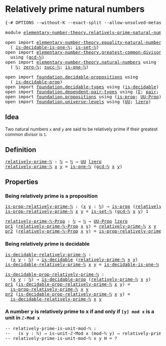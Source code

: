 # Relatively prime natural numbers

<pre class="Agda"><a id="45" class="Symbol">{-#</a> <a id="49" class="Keyword">OPTIONS</a> <a id="57" class="Pragma">--without-K</a> <a id="69" class="Pragma">--exact-split</a> <a id="83" class="Pragma">--allow-unsolved-metas</a> <a id="106" class="Symbol">#-}</a>

<a id="111" class="Keyword">module</a> <a id="118" href="elementary-number-theory.relatively-prime-natural-numbers.html" class="Module">elementary-number-theory.relatively-prime-natural-numbers</a> <a id="176" class="Keyword">where</a>

<a id="183" class="Keyword">open</a> <a id="188" class="Keyword">import</a> <a id="195" href="elementary-number-theory.equality-natural-numbers.html" class="Module">elementary-number-theory.equality-natural-numbers</a> <a id="245" class="Keyword">using</a>
  <a id="253" class="Symbol">(</a> <a id="255" href="elementary-number-theory.equality-natural-numbers.html#3412" class="Function">is-decidable-is-one-ℕ</a><a id="276" class="Symbol">;</a> <a id="278" href="elementary-number-theory.equality-natural-numbers.html#2249" class="Function">is-set-ℕ</a><a id="286" class="Symbol">)</a>
<a id="288" class="Keyword">open</a> <a id="293" class="Keyword">import</a> <a id="300" href="elementary-number-theory.greatest-common-divisor-natural-numbers.html" class="Module">elementary-number-theory.greatest-common-divisor-natural-numbers</a>
  <a id="367" class="Keyword">using</a> <a id="373" class="Symbol">(</a><a id="374" href="elementary-number-theory.greatest-common-divisor-natural-numbers.html#5655" class="Function">gcd-ℕ</a><a id="379" class="Symbol">)</a>
<a id="381" class="Keyword">open</a> <a id="386" class="Keyword">import</a> <a id="393" href="elementary-number-theory.natural-numbers.html" class="Module">elementary-number-theory.natural-numbers</a> <a id="434" class="Keyword">using</a>
  <a id="442" class="Symbol">(</a> <a id="444" href="elementary-number-theory.natural-numbers.html#1444" class="Datatype">ℕ</a><a id="445" class="Symbol">;</a> <a id="447" href="elementary-number-theory.natural-numbers.html#1465" class="InductiveConstructor">zero-ℕ</a><a id="453" class="Symbol">;</a> <a id="455" href="elementary-number-theory.natural-numbers.html#1478" class="InductiveConstructor">succ-ℕ</a><a id="461" class="Symbol">;</a> <a id="463" href="elementary-number-theory.natural-numbers.html#1988" class="Function">is-one-ℕ</a><a id="471" class="Symbol">)</a>

<a id="474" class="Keyword">open</a> <a id="479" class="Keyword">import</a> <a id="486" href="foundation.decidable-propositions.html" class="Module">foundation.decidable-propositions</a> <a id="520" class="Keyword">using</a>
  <a id="528" class="Symbol">(</a> <a id="530" href="foundation.decidable-propositions.html#1777" class="Function">is-decidable-prop</a><a id="547" class="Symbol">)</a>
<a id="549" class="Keyword">open</a> <a id="554" class="Keyword">import</a> <a id="561" href="foundation.decidable-types.html" class="Module">foundation.decidable-types</a> <a id="588" class="Keyword">using</a> <a id="594" class="Symbol">(</a><a id="595" href="foundation.decidable-types.html#1828" class="Function">is-decidable</a><a id="607" class="Symbol">)</a>
<a id="609" class="Keyword">open</a> <a id="614" class="Keyword">import</a> <a id="621" href="foundation.dependent-pair-types.html" class="Module">foundation.dependent-pair-types</a> <a id="653" class="Keyword">using</a> <a id="659" class="Symbol">(</a><a id="660" href="foundation-core.dependent-pair-types.html#502" class="Record">Σ</a><a id="661" class="Symbol">;</a> <a id="663" href="foundation-core.dependent-pair-types.html#575" class="InductiveConstructor">pair</a><a id="667" class="Symbol">;</a> <a id="669" href="foundation-core.dependent-pair-types.html#592" class="Field">pr1</a><a id="672" class="Symbol">;</a> <a id="674" href="foundation-core.dependent-pair-types.html#604" class="Field">pr2</a><a id="677" class="Symbol">)</a>
<a id="679" class="Keyword">open</a> <a id="684" class="Keyword">import</a> <a id="691" href="foundation.propositions.html" class="Module">foundation.propositions</a> <a id="715" class="Keyword">using</a> <a id="721" class="Symbol">(</a><a id="722" href="foundation-core.propositions.html#1246" class="Function">is-prop</a><a id="729" class="Symbol">;</a> <a id="731" href="foundation-core.propositions.html#1322" class="Function">UU-Prop</a><a id="738" class="Symbol">)</a>
<a id="740" class="Keyword">open</a> <a id="745" class="Keyword">import</a> <a id="752" href="foundation.universe-levels.html" class="Module">foundation.universe-levels</a> <a id="779" class="Keyword">using</a> <a id="785" class="Symbol">(</a><a id="786" href="foundation-core.universe-levels.html#222" class="Primitive">UU</a><a id="788" class="Symbol">;</a> <a id="790" href="Agda.Primitive.html#764" class="Primitive">lzero</a><a id="795" class="Symbol">)</a>
</pre>
## Idea

Two natural numbers `x` and `y` are said to be relatively prime if their greatest common divisor is `1`.

## Definition

<pre class="Agda"><a id="relatively-prime-ℕ"></a><a id="940" href="elementary-number-theory.relatively-prime-natural-numbers.html#940" class="Function">relatively-prime-ℕ</a> <a id="959" class="Symbol">:</a> <a id="961" href="elementary-number-theory.natural-numbers.html#1444" class="Datatype">ℕ</a> <a id="963" class="Symbol">→</a> <a id="965" href="elementary-number-theory.natural-numbers.html#1444" class="Datatype">ℕ</a> <a id="967" class="Symbol">→</a> <a id="969" href="foundation-core.universe-levels.html#222" class="Primitive">UU</a> <a id="972" href="Agda.Primitive.html#764" class="Primitive">lzero</a>
<a id="978" href="elementary-number-theory.relatively-prime-natural-numbers.html#940" class="Function">relatively-prime-ℕ</a> <a id="997" href="elementary-number-theory.relatively-prime-natural-numbers.html#997" class="Bound">x</a> <a id="999" href="elementary-number-theory.relatively-prime-natural-numbers.html#999" class="Bound">y</a> <a id="1001" class="Symbol">=</a> <a id="1003" href="elementary-number-theory.natural-numbers.html#1988" class="Function">is-one-ℕ</a> <a id="1012" class="Symbol">(</a><a id="1013" href="elementary-number-theory.greatest-common-divisor-natural-numbers.html#5655" class="Function">gcd-ℕ</a> <a id="1019" href="elementary-number-theory.relatively-prime-natural-numbers.html#997" class="Bound">x</a> <a id="1021" href="elementary-number-theory.relatively-prime-natural-numbers.html#999" class="Bound">y</a><a id="1022" class="Symbol">)</a>
</pre>
## Properties

### Being relatively prime is a proposition

<pre class="Agda"><a id="is-prop-relatively-prime-ℕ"></a><a id="1097" href="elementary-number-theory.relatively-prime-natural-numbers.html#1097" class="Function">is-prop-relatively-prime-ℕ</a> <a id="1124" class="Symbol">:</a> <a id="1126" class="Symbol">(</a><a id="1127" href="elementary-number-theory.relatively-prime-natural-numbers.html#1127" class="Bound">x</a> <a id="1129" href="elementary-number-theory.relatively-prime-natural-numbers.html#1129" class="Bound">y</a> <a id="1131" class="Symbol">:</a> <a id="1133" href="elementary-number-theory.natural-numbers.html#1444" class="Datatype">ℕ</a><a id="1134" class="Symbol">)</a> <a id="1136" class="Symbol">→</a> <a id="1138" href="foundation-core.propositions.html#1246" class="Function">is-prop</a> <a id="1146" class="Symbol">(</a><a id="1147" href="elementary-number-theory.relatively-prime-natural-numbers.html#940" class="Function">relatively-prime-ℕ</a> <a id="1166" href="elementary-number-theory.relatively-prime-natural-numbers.html#1127" class="Bound">x</a> <a id="1168" href="elementary-number-theory.relatively-prime-natural-numbers.html#1129" class="Bound">y</a><a id="1169" class="Symbol">)</a>
<a id="1171" href="elementary-number-theory.relatively-prime-natural-numbers.html#1097" class="Function">is-prop-relatively-prime-ℕ</a> <a id="1198" href="elementary-number-theory.relatively-prime-natural-numbers.html#1198" class="Bound">x</a> <a id="1200" href="elementary-number-theory.relatively-prime-natural-numbers.html#1200" class="Bound">y</a> <a id="1202" class="Symbol">=</a> <a id="1204" href="elementary-number-theory.equality-natural-numbers.html#2249" class="Function">is-set-ℕ</a> <a id="1213" class="Symbol">(</a><a id="1214" href="elementary-number-theory.greatest-common-divisor-natural-numbers.html#5655" class="Function">gcd-ℕ</a> <a id="1220" href="elementary-number-theory.relatively-prime-natural-numbers.html#1198" class="Bound">x</a> <a id="1222" href="elementary-number-theory.relatively-prime-natural-numbers.html#1200" class="Bound">y</a><a id="1223" class="Symbol">)</a> <a id="1225" class="Number">1</a>

<a id="relatively-prime-ℕ-Prop"></a><a id="1228" href="elementary-number-theory.relatively-prime-natural-numbers.html#1228" class="Function">relatively-prime-ℕ-Prop</a> <a id="1252" class="Symbol">:</a> <a id="1254" href="elementary-number-theory.natural-numbers.html#1444" class="Datatype">ℕ</a> <a id="1256" class="Symbol">→</a> <a id="1258" href="elementary-number-theory.natural-numbers.html#1444" class="Datatype">ℕ</a> <a id="1260" class="Symbol">→</a> <a id="1262" href="foundation-core.propositions.html#1322" class="Function">UU-Prop</a> <a id="1270" href="Agda.Primitive.html#764" class="Primitive">lzero</a>
<a id="1276" href="foundation-core.dependent-pair-types.html#592" class="Field">pr1</a> <a id="1280" class="Symbol">(</a><a id="1281" href="elementary-number-theory.relatively-prime-natural-numbers.html#1228" class="Function">relatively-prime-ℕ-Prop</a> <a id="1305" href="elementary-number-theory.relatively-prime-natural-numbers.html#1305" class="Bound">x</a> <a id="1307" href="elementary-number-theory.relatively-prime-natural-numbers.html#1307" class="Bound">y</a><a id="1308" class="Symbol">)</a> <a id="1310" class="Symbol">=</a> <a id="1312" href="elementary-number-theory.relatively-prime-natural-numbers.html#940" class="Function">relatively-prime-ℕ</a> <a id="1331" href="elementary-number-theory.relatively-prime-natural-numbers.html#1305" class="Bound">x</a> <a id="1333" href="elementary-number-theory.relatively-prime-natural-numbers.html#1307" class="Bound">y</a>
<a id="1335" href="foundation-core.dependent-pair-types.html#604" class="Field">pr2</a> <a id="1339" class="Symbol">(</a><a id="1340" href="elementary-number-theory.relatively-prime-natural-numbers.html#1228" class="Function">relatively-prime-ℕ-Prop</a> <a id="1364" href="elementary-number-theory.relatively-prime-natural-numbers.html#1364" class="Bound">x</a> <a id="1366" href="elementary-number-theory.relatively-prime-natural-numbers.html#1366" class="Bound">y</a><a id="1367" class="Symbol">)</a> <a id="1369" class="Symbol">=</a> <a id="1371" href="elementary-number-theory.relatively-prime-natural-numbers.html#1097" class="Function">is-prop-relatively-prime-ℕ</a> <a id="1398" href="elementary-number-theory.relatively-prime-natural-numbers.html#1364" class="Bound">x</a> <a id="1400" href="elementary-number-theory.relatively-prime-natural-numbers.html#1366" class="Bound">y</a>
</pre>
### Being relatively prime is decidable

<pre class="Agda"><a id="is-decidable-relatively-prime-ℕ"></a><a id="1456" href="elementary-number-theory.relatively-prime-natural-numbers.html#1456" class="Function">is-decidable-relatively-prime-ℕ</a> <a id="1488" class="Symbol">:</a>
  <a id="1492" class="Symbol">(</a><a id="1493" href="elementary-number-theory.relatively-prime-natural-numbers.html#1493" class="Bound">x</a> <a id="1495" href="elementary-number-theory.relatively-prime-natural-numbers.html#1495" class="Bound">y</a> <a id="1497" class="Symbol">:</a> <a id="1499" href="elementary-number-theory.natural-numbers.html#1444" class="Datatype">ℕ</a><a id="1500" class="Symbol">)</a> <a id="1502" class="Symbol">→</a> <a id="1504" href="foundation.decidable-types.html#1828" class="Function">is-decidable</a> <a id="1517" class="Symbol">(</a><a id="1518" href="elementary-number-theory.relatively-prime-natural-numbers.html#940" class="Function">relatively-prime-ℕ</a> <a id="1537" href="elementary-number-theory.relatively-prime-natural-numbers.html#1493" class="Bound">x</a> <a id="1539" href="elementary-number-theory.relatively-prime-natural-numbers.html#1495" class="Bound">y</a><a id="1540" class="Symbol">)</a>
<a id="1542" href="elementary-number-theory.relatively-prime-natural-numbers.html#1456" class="Function">is-decidable-relatively-prime-ℕ</a> <a id="1574" href="elementary-number-theory.relatively-prime-natural-numbers.html#1574" class="Bound">x</a> <a id="1576" href="elementary-number-theory.relatively-prime-natural-numbers.html#1576" class="Bound">y</a> <a id="1578" class="Symbol">=</a> <a id="1580" href="elementary-number-theory.equality-natural-numbers.html#3412" class="Function">is-decidable-is-one-ℕ</a> <a id="1602" class="Symbol">(</a><a id="1603" href="elementary-number-theory.greatest-common-divisor-natural-numbers.html#5655" class="Function">gcd-ℕ</a> <a id="1609" href="elementary-number-theory.relatively-prime-natural-numbers.html#1574" class="Bound">x</a> <a id="1611" href="elementary-number-theory.relatively-prime-natural-numbers.html#1576" class="Bound">y</a><a id="1612" class="Symbol">)</a>

<a id="is-decidable-prop-relatively-prime-ℕ"></a><a id="1615" href="elementary-number-theory.relatively-prime-natural-numbers.html#1615" class="Function">is-decidable-prop-relatively-prime-ℕ</a> <a id="1652" class="Symbol">:</a>
  <a id="1656" class="Symbol">(</a><a id="1657" href="elementary-number-theory.relatively-prime-natural-numbers.html#1657" class="Bound">x</a> <a id="1659" href="elementary-number-theory.relatively-prime-natural-numbers.html#1659" class="Bound">y</a> <a id="1661" class="Symbol">:</a> <a id="1663" href="elementary-number-theory.natural-numbers.html#1444" class="Datatype">ℕ</a><a id="1664" class="Symbol">)</a> <a id="1666" class="Symbol">→</a> <a id="1668" href="foundation.decidable-propositions.html#1777" class="Function">is-decidable-prop</a> <a id="1686" class="Symbol">(</a><a id="1687" href="elementary-number-theory.relatively-prime-natural-numbers.html#940" class="Function">relatively-prime-ℕ</a> <a id="1706" href="elementary-number-theory.relatively-prime-natural-numbers.html#1657" class="Bound">x</a> <a id="1708" href="elementary-number-theory.relatively-prime-natural-numbers.html#1659" class="Bound">y</a><a id="1709" class="Symbol">)</a>
<a id="1711" href="foundation-core.dependent-pair-types.html#592" class="Field">pr1</a> <a id="1715" class="Symbol">(</a><a id="1716" href="elementary-number-theory.relatively-prime-natural-numbers.html#1615" class="Function">is-decidable-prop-relatively-prime-ℕ</a> <a id="1753" href="elementary-number-theory.relatively-prime-natural-numbers.html#1753" class="Bound">x</a> <a id="1755" href="elementary-number-theory.relatively-prime-natural-numbers.html#1755" class="Bound">y</a><a id="1756" class="Symbol">)</a> <a id="1758" class="Symbol">=</a>
  <a id="1762" href="elementary-number-theory.relatively-prime-natural-numbers.html#1097" class="Function">is-prop-relatively-prime-ℕ</a> <a id="1789" href="elementary-number-theory.relatively-prime-natural-numbers.html#1753" class="Bound">x</a> <a id="1791" href="elementary-number-theory.relatively-prime-natural-numbers.html#1755" class="Bound">y</a>
<a id="1793" href="foundation-core.dependent-pair-types.html#604" class="Field">pr2</a> <a id="1797" class="Symbol">(</a><a id="1798" href="elementary-number-theory.relatively-prime-natural-numbers.html#1615" class="Function">is-decidable-prop-relatively-prime-ℕ</a> <a id="1835" href="elementary-number-theory.relatively-prime-natural-numbers.html#1835" class="Bound">x</a> <a id="1837" href="elementary-number-theory.relatively-prime-natural-numbers.html#1837" class="Bound">y</a><a id="1838" class="Symbol">)</a> <a id="1840" class="Symbol">=</a>
  <a id="1844" href="elementary-number-theory.relatively-prime-natural-numbers.html#1456" class="Function">is-decidable-relatively-prime-ℕ</a> <a id="1876" href="elementary-number-theory.relatively-prime-natural-numbers.html#1835" class="Bound">x</a> <a id="1878" href="elementary-number-theory.relatively-prime-natural-numbers.html#1837" class="Bound">y</a>
</pre>
### A number y is relatively prime to x if and only if `[y] mod x` is a unit in `ℤ-Mod x`

<pre class="Agda"><a id="1984" class="Comment">-- relatively-prime-is-unit-mod-ℕ :</a>
<a id="2020" class="Comment">--   (x y : ℕ) → is-unit-ℤ-Mod x (mod-ℕ y) → relatively-prime-ℕ x y</a>
<a id="2088" class="Comment">-- relatively-prime-is-unit-mod-ℕ x y H = ?</a>
</pre>